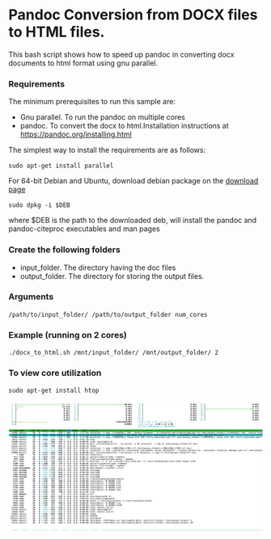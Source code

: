 # Pandoc Conversion from DOCX files to HTML files. 


This bash script shows how to speed up pandoc in converting docx documents to html format using gnu parallel.

### Requirements

The minimum prerequisites to run this sample are:
* Gnu parallel. To run the pandoc on multiple cores
* pandoc.       To convert the docx to html.Installation instructions at https://pandoc.org/installing.html

The simplest way to install the requirements are as follows: 
````Terminal
sudo apt-get install parallel
````
For 64-bit Debian and Ubuntu, download  debian package on the [download page](https://github.com/jgm/pandoc/releases/tag/1.19.2.1)
````
sudo dpkg -i $DEB
````
where $DEB is the path to the downloaded deb, will install the pandoc and pandoc-citeproc executables and man pages

### Create the following folders

* input_folder.     The directory having the doc files 
* output_folder.   The directory for storing the output files.

### Arguments
````
/path/to/input_folder/ /path/to/output_folder num_cores 
````
### Example (running on 2 cores)
````
./docx_to_html.sh /mnt/input_folder/ /mnt/output_folder/ 2
````
### To view core utilization
````
sudo apt-get install htop
````

![Alt text](/core_utilization.png?raw=true "core utilization")
